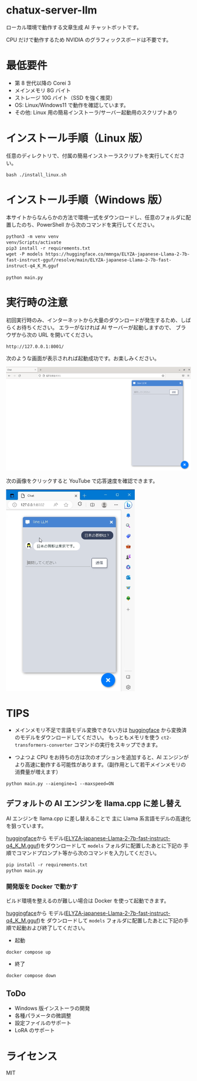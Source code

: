 # chatux-server-llm

ローカル環境で動作する文章生成 AI チャットボットです。

CPU だけで動作するため NVIDIA のグラフィックスボードは不要です。

# 最低要件

- 第 8 世代以降の Corei 3
- メインメモリ 8G バイト
- ストレージ 10G バイト（SSD を強く推奨）
- OS: Linux/Windows11 で動作を確認しています。
- その他: Linux 用の簡易インストーラ/サーバー起動用のスクリプトあり

# インストール手順（Linux 版）

任意のディレクトリで、付属の簡易インストーラスクリプトを実行してください。

```
bash ./install_linux.sh
```

# インストール手順（Windows 版）

本サイトからなんらかの方法で環境一式をダウンロードし、任意のフォルダに配置したのち、PowerShell から次のコマンドを実行してください。

```
python3 -m venv venv
venv/Scripts/activate
pip3 install -r requirements.txt
wget -P models https://huggingface.co/mmnga/ELYZA-japanese-Llama-2-7b-fast-instruct-gguf/resolve/main/ELYZA-japanese-Llama-2-7b-fast-instruct-q4_K_M.gguf

python main.py
```

# 実行時の注意

初回実行時のみ、インターネットから大量のダウンロードが発生するため、しばらくお待ちください。
エラーがなければ AI サーバーが起動しますので、
ブラウザから次の URL を開いてください。

```
http://127.0.0.1:8001/
```

次のような画面が表示されれば起動成功です。お楽しみください。

![Alt text](img/img01.png)

次の画像をクリックすると YouTube で応答速度を確認できます。

[![応答イメージ](img/img02.png)](https://youtu.be/h3-edtm-NLQ)

# TIPS

- メインメモリ不足で言語モデル変換できない方は
  [huggingface](https://huggingface.co/sehiro/LINE-ct2-jp)
  から変換済のモデルをダウンロードしてください。
  もっともメモリを使う `ct2-transformers-converter` コマンドの実行をスキップできます。

- つよつよ CPU をお持ちの方は次のオプションを追加すると、AI エンジンがより高速に動作する可能性があります。（副作用として若干メインメモリの消費量が増えます）

```
python main.py --aiengine=1 --maxspeed=ON
```

## デフォルトの AI エンジンを llama.cpp に差し替え

AI エンジンを llama.cpp に差し替えることで
主に Llama 系言語モデルの高速化を狙っています。

[huggingface](https://huggingface.co/mmnga/ELYZA-japanese-Llama-2-7b-fast-instruct-gguf)から
モデル([ELYZA-japanese-Llama-2-7b-fast-instruct-q4_K_M.gguf](https://huggingface.co/mmnga/ELYZA-japanese-Llama-2-7b-fast-instruct-gguf/resolve/mainELYZA-japanese-Llama-2-7b-fast-instruct-q4_K_M.gguf))をダウンロードして `models` フォルダに配置したあとに下記の
手順でコマンドプロンプト等から次のコマンドを入力してください。

```
pip install -r requirements.txt
python main.py
```

### 開発版を Docker で動かす

ビルド環境を整えるのが難しい場合は Docker を使って起動できます。

[huggingface](https://huggingface.co/mmnga/ELYZA-japanese-Llama-2-7b-fast-instruct-gguf)から
モデル([ELYZA-japanese-Llama-2-7b-fast-instruct-q4_K_M.gguf](https://huggingface.co/mmnga/ELYZA-japanese-Llama-2-7b-fast-instruct-gguf/resolve/main/ELYZA-japanese-Llama-2-7b-fast-instruct-q4_K_M.gguf))を
ダウンロードして `models` フォルダに配置したあとに下記の手順で起動および終了してください。

- 起動

```
docker compose up
```

- 終了

```
docker compose down
```

## ToDo

- Windows 版インストーラの開発
- 各種パラメータの微調整
- 設定ファイルのサポート
- LoRA のサポート

# ライセンス

MIT
